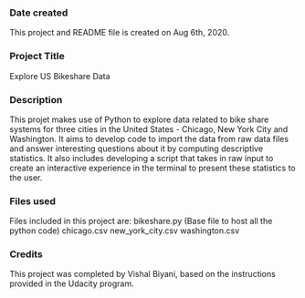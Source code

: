 ### Date created
This project and README file is created on Aug 6th, 2020.

### Project Title
Explore US Bikeshare Data

### Description
This projet makes use of Python to explore data related to bike share systems for three cities in the United States - Chicago, New York City and Washington. It aims to develop code to import the data from raw data files and answer interesting questions about it by computing descriptive statistics. It also includes developing a script that takes in raw input to create an interactive experience in the terminal to present these statistics to the user.

### Files used
Files included in this project are:
    bikeshare.py (Base file to host all the python code)
    chicago.csv
    new_york_city.csv
    washington.csv

### Credits
This project was completed by Vishal Biyani, based on the instructions provided in the Udacity program.

